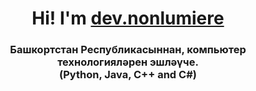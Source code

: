 <h1 align="center">
  Hi! I'm <a href="https://t.me/devnonlumiere/" target="_blank">dev.nonlumiere</a> 
</h1>
<h3 align="center">
  Башкортстан Республикасыннан, компьютер технологияләрен эшләүче.<br>
  (Python, Java, C++ and C#)
</h3>
